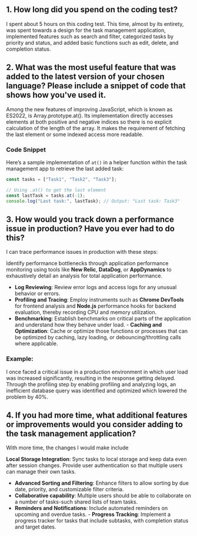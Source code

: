 ## 1. How long did you spend on the coding test?
I spent about 5 hours on this coding test. This time, almost by its entirety, was spent towards a design for the task management application, implemented features such as search and filter, categorized tasks by priority and status, and added basic functions such as edit, delete, and completion status.


## 2. What was the most useful feature that was added to the latest version of your chosen language? Please include a snippet of code that shows how you've used it.
Among the new features of improving JavaScript, which is known as ES2022, is Array.prototype.at(). Its implementation directly accesses elements at both positive and negative indices so there is no explicit calculation of the length of the array. It makes the requirement of fetching the last element or some indexed access more readable.

### Code Snippet
Here’s a sample implementation of `at()` in a helper function within the task management app to retrieve the last added task:

```javascript
const tasks = ["Task1", "Task2", "Task3"];

// Using .at() to get the last element
const lastTask = tasks.at(-1);
console.log("Last task:", lastTask); // Output: "Last task: Task3"
```

## 3. How would you track down a performance issue in production? Have you ever had to do this?

I can trace performance issues in production with these steps:

Identify performance bottlenecks through application performance monitoring using tools like **New Relic**, **DataDog**, or **AppDynamics** to exhaustively detail an analysis for total application performance.
- **Log Reviewing**: Review error logs and access logs for any unusual behavior or errors.
- **Profiling and Tracing**: Employ instruments such as **Chrome DevTools** for frontend analysis and **Node.js** performance hooks for backend evaluation, thereby recording CPU and memory utilization.
- **Benchmarking**: Establish benchmarks on critical parts of the application and understand how they behave under load. - **Caching and Optimization**: Cache or optimize those functions or processes that can be optimized by caching, lazy loading, or debouncing/throttling calls where applicable.

### Example:

I once faced a critical issue in a production environment in which user load was increased significantly, resulting in the response getting delayed. Through the profiling step by enabling profiling and analyzing logs, an inefficient database query was identified and optimized which lowered the problem by 40%.

## 4. If you had more time, what additional features or improvements would you consider adding to the task management application?
With more time, the changes I would make include

**Local Storage Integration**: Sync tasks to local storage and keep data even after session changes.
Provide user authentication so that multiple users can manage their own tasks.
- **Advanced Sorting and Filtering**: Enhance filters to allow sorting by due date, priority, and customizable filter criteria.
- **Collaborative capability**: Multiple users should be able to collaborate on a number of tasks-such shared lists of team tasks.
- **Reminders and Notifications**: Include automated reminders on upcoming and overdue tasks. - **Progress Tracking**: Implement a progress tracker for tasks that include subtasks, with completion status and target dates.